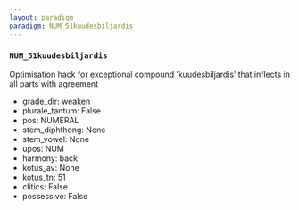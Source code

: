 ```yaml
---
layout: paradigm
paradigm: NUM_51kuudesbiljardis
---
```

### ` NUM_51kuudesbiljardis `

Optimisation hack for exceptional compound ’kuudesbiljardis’ that inflects in all parts with agreement
* grade_dir: weaken
* plurale_tantum: False
* pos: NUMERAL
* stem_diphthong: None
* stem_vowel: None
* upos: NUM
* harmony: back
* kotus_av: None
* kotus_tn: 51
* clitics: False
* possessive: False
